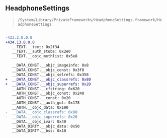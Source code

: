 ## HeadphoneSettings

> `/System/Library/PrivateFrameworks/HeadphoneSettings.framework/HeadphoneSettings`

```diff

-433.2.0.0.0
+434.13.0.0.0
   __TEXT.__text: 0x2f34
   __TEXT.__auth_stubs: 0x2e0
   __TEXT.__objc_methlist: 0x5e8

   __DATA_CONST.__objc_imageinfo: 0x8
   __DATA_CONST.__objc_const: 0x3f8
   __DATA_CONST.__objc_selrefs: 0x358
+  __DATA_CONST.__objc_classrefs: 0x80
+  __DATA_CONST.__objc_superrefs: 0x20
   __AUTH_CONST.__cfstring: 0x620
   __AUTH_CONST.__objc_const: 0x240
   __AUTH_CONST.__const: 0x20
   __AUTH_CONST.__auth_got: 0x178
   __AUTH.__objc_data: 0x190
-  __DATA.__objc_classrefs: 0x80
-  __DATA.__objc_superrefs: 0x20
   __DATA.__objc_ivar: 0x40
   __DATA_DIRTY.__objc_data: 0x50
   __DATA_DIRTY.__bss: 0x10

```
